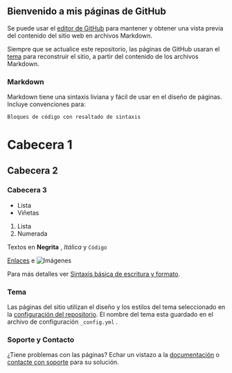 ## Bienvenido a mis páginas de GitHub

Se puede usar el [editor de GitHub](https://github.com/marcelinoski/marcelinoski.github.io/edit/main/index.md) para mantener y obtener una vista previa del contenido del sitio web en archivos Markdown.

Siempre que se actualice este repositorio, las páginas de GitHub usaran el [tema](https://jekyllrb.com/) para reconstruir el sitio, a partir del contenido de los archivos Markdown.

### Markdown

Markdown tiene una sintaxis liviana y fácil de usar en el diseño de páginas. Incluye convenciones para:

```markdown
Bloques de código con resaltado de sintaxis
```

# Cabecera 1
## Cabecera 2
### Cabecera 3

- Lista
- Viñetas

1. Lista
2. Numerada

Textos en **Negrita** , _Itálica_ y `Código` 

[Enlaces](url) e ![Imágenes](src)

Para más detalles ver [Sintaxis básica de escritura y formato](https://docs.github.com/en/github/writing-on-github/getting-started-with-writing-and-formatting-on-github/basic-writing-and-formatting-syntax).

### Tema

Las páginas del sitio utilizan el diseño y los estilos del tema seleccionado en la [configuración del repositorio](https://github.com/marcelinoski/marcelinoski.github.io/settings/pages). El nombre del tema esta guardado en el archivo de configuración `_config.yml` .

### Soporte y Contacto

¿Tiene problemas con las páginas? Echar un vistazo a la [documentación](https://docs.github.com/categories/github-pages-basics/) o [contacte con soporte](https://support.github.com/contact) para su solución.
